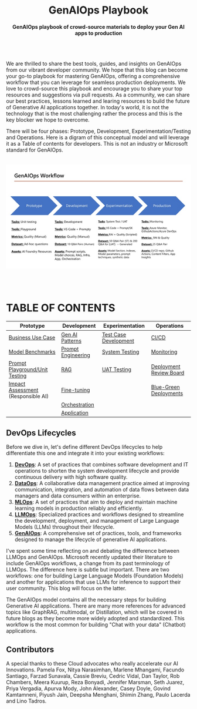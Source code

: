 <h1 style="text-align: center;">GenAIOps Playbook</h1>
<h4 style="text-align: center;">GenAIOps playbook of crowd-source materials to deploy your Gen AI apps to production</h4>
<br></br>


We are thrilled to share the best tools, guides, and insights on GenAIOps from our vibrant developer community. We hope that this blog can become your go-to playbook for mastering GenAIOps, offering a comprehensive workflow that you can leverage for seamless production deployments. We love to crowd-source this playbook and encourage you to share your top resources and suggestions via pull requests.  As a community, we can share our best practices, lessons learned and learing resources to build the future of Generative AI applications together.  In today's world, it is not the technology that is the most challenging rather the process and this is the key blocker we hope to overcome.

There will be four phases: Prototype, Development, Experimentation/Testing and Operations.  Here is a digram of this conceptual model and will leverage it as a Table of contents for developers.  This is not an industry or Microsoft standard for GenAIOps.
<br></br>



![GenAIOpsWorkflow diagram ](./docs/GenAIOps.jpg)

<br></br>
# TABLE OF CONTENTS
| **Prototype** |  **Development**  | **Experimentation** |  **Operations**  |
|---------------|-------------------|---------------------|------------------|
| [Business Use Case](./Playbook/1_Prototype/README.md#business-use-case) | [Gen AI Patterns](./Playbook/2_Development/README.md#gen-ai-architecture-patterns) | [Test Case Development](./Playbook/3_Experimentation/README.md#test-case-development) | [CI/CD](./Playbook/4_Operations/README.md#deployment-pipelines-in-cicd-repos)|
| [Model Benchmarks](./Playbook/1_Prototype/README.md#model-benchmarks) | [Prompt Engineering](./Playbook/2_Development/README.md#prompt-engineering)|[System Testing](./Playbook/3_Experimentation/README.md#system-testing) | [Monitoring](./Playbook/4_Operations/README.md#monitoring) |
| [Prompt Playground/Unit Testing](./Playbook/1_Prototype/README.md#prompt-playground-unit-testing) | [RAG](./Playbook/2_Development/README.md#rag) | [UAT Testing](./Playbook/3_Experimentation/README.md#uat-testing) | [Deployment Review Board](./Playbook/4_Operations/README.md#development-review-boards) |
| [Impact Assessment](./Playbook/1_Prototype/README.md#impact-analysis) (Responsible AI) | [Fine-tuning](./Playbook/2_Development/README.md#fine-tuning) || [Blue-Green Deployments](./Playbook/4_Operations/README.md#bluegreen-deployments)|
|  | [Orchestration](./Playbook/2_Development/README.md#orchestration) | ||
|  | [Application](./Playbook/2_Development/README.md#application) | ||


## DevOps Lifecycles
Before we dive in, let's define different DevOps lifecycles to help differentiate this one and integrate it into your existing workflows:

1.  <u>**DevOps**</u>: A set of practices that combines software development and IT operations to shorten the system development lifecycle and provide continuous delivery with high software quality.
2.  <u>**DataOps**</u>: A collaborative data management practice aimed at improving communication, integration, and automation of data flows between data managers and data consumers within an enterprise.
3.  <u>**MLOps**</u>: A set of practices that aim to deploy and maintain machine learning models in production reliably and efficiently.
4.  <u>**LLMOps**</u>: Specialized practices and workflows designed to streamline the development, deployment, and management of Large Language Models (LLMs) throughout their lifecycle.
5.  <u>**GenAIOps**</u>: A comprehensive set of practices, tools, and frameworks designed to manage the lifecycle of generative AI applications.

I've spent some time reflecting on and debating the difference between LLMOps and GenAIOps. Microsoft recently updated their literature to include GenAIOps workflows, a change from its past terminology of LLMOps. The difference here is subtle but important. There are two workflows: one for building Large Language Models (Foundation Models) and another for applications that use LLMs for inference to support their user community. This blog will focus on the latter.

The GenAIOps model contains all the necessary steps for building Generative AI applications. There are many more references for advanced topics like GraphRAG, multimodal, or Distillation, which will be covered in future blogs as they become more widely adopted and standardized. This workflow is the most common for building "Chat with your data" (Chatbot) applications.



## Contributors
A special thanks to these Cloud advocates who really accelerate our AI Innovations.  Pamela Fox, Nitya Narasimhan, Marlene Mhangami, Facundo Santiago, Farzad Sunavala, Cassie Breviu, Cedric Vidal, Dan Taylor, Rob Chambers, Meera Kuurup, Reza Bonyadi, Jennifer Marsman, Seth Juarez, Priya Vergadia, Apurva Mody, John Alexander, Casey Doyle, Govind Kamtamneni, Piyush Jain, Deepsha Menghani, Shimin Zhang, Paulo Lacerda and Lino Tadros.